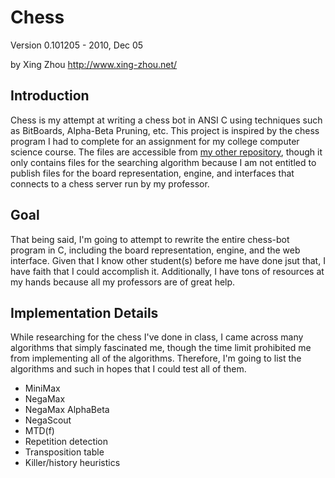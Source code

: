 Chess
=====

Version 0.101205 - 2010, Dec 05

by Xing Zhou
<http://www.xing-zhou.net/>

Introduction
------------

Chess is my attempt at writing a chess bot in ANSI C using techniques such as BitBoards, Alpha-Beta Pruning, etc.  This project is inspired by the chess program I had to complete for an assignment for my college computer science course.  The files are accessible from [my other repository][], though it only contains files for the searching algorithm because I am not entitled to publish files for the board representation, engine, and interfaces that connects to a chess server run by my professor.

[my other repository]: http://www.github.com/xingzhou/15211-Chess/
	
Goal
----

That being said, I'm going to attempt to rewrite the entire chess-bot program in C, including the board representation, engine, and the web interface.  Given that I know other student(s) before me have done jsut that, I have faith that I could accomplish it.  Additionally, I have tons of resources at my hands because all my professors are of great help.

Implementation Details
----------------------

While researching for the chess I've done in class, I came across many algorithms that simply fascinated me, though the time limit prohibited me from implementing all of the algorithms.  Therefore, I'm going to list the algorithms and such in hopes that I could test all of them.

- MiniMax
- NegaMax
- NegaMax AlphaBeta
- NegaScout
- MTD(f)
- Repetition detection
- Transposition table
- Killer/history heuristics
